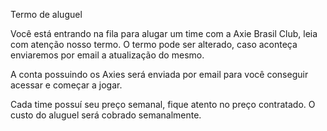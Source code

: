 Termo de aluguel

Você está entrando na fila para alugar um time com a Axie Brasil Club, leia com atenção nosso termo.
O termo pode ser alterado, caso aconteça enviaremos por email a atualização do mesmo.

A conta possuindo os Axies será enviada por email para você conseguir acessar e começar a jogar.

Cada time possuí seu preço semanal, fique atento no preço contratado.
O custo do aluguel será cobrado semanalmente.

